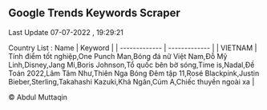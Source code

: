 

## Google Trends Keywords Scraper 
 
Last Update 07-07-2022 , 19:29:21

Country List :
 Name  | Keyword |
| ------------- | ------------- |
| VIETNAM | Tính điểm tốt nghiệp,One Punch Man,Bóng đá nữ Việt Nam,Đỗ Mỹ Linh,Disney,Jang Mi,Boris Johnson,Tổ quốc bên bờ sóng,Time is,Nadal,Đề Toán 2022,Lâm Tâm Như,Thiên Nga Bóng Đêm tập 11,Rosé Blackpink,Justin Bieber,Sterling,Takahashi Kazuki,Khả Ngân,Cúm A,Chiếc thuyền ngoài xa |



© Abdul Muttaqin 
